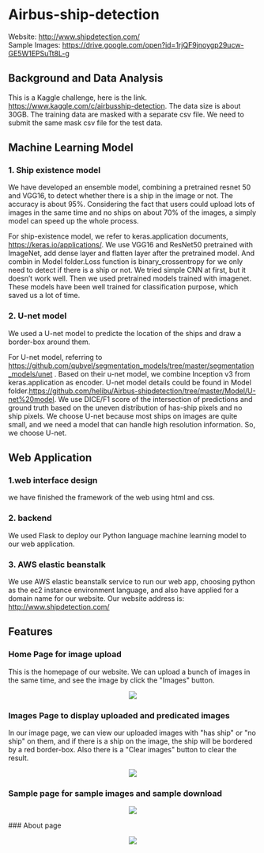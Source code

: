 # Airbus-ship-detection
Website: http://www.shipdetection.com/</br>
Sample Images: https://drive.google.com/open?id=1rjQF9jnoygp29ucw-GE5W1EPSuTt8L-g

## Background and Data Analysis
This is a Kaggle challenge, here is the link. https://www.kaggle.com/c/airbusship-detection. The data size is about 30GB. The training data are masked
with a separate csv file. We need to submit the same mask csv file for the test
data. 

## Machine Learning Model
### 1. Ship existence model
We have developed an ensemble model, combining a pretrained resnet 50 and VGG16, to detect whether there is a ship in the image or not. The accuracy is about 95%. Considering the fact that users could upload lots of images in the same time and no ships on about 70% of the images, a simply model can speed up the whole process.

For ship-existence model, we refer to keras.application documents,
https://keras.io/applications/. We use VGG16 and ResNet50 pretrained with
ImageNet, add dense layer and flatten layer after the pretrained model. And
combin in Model folder.Loss function is
binary_crossentropy for we only need to detect if there is a ship or not. We
tried simple CNN at first, but it doesn’t work well. Then we used pretrained
models trained with imagenet. These models have been well trained for
classification purpose, which saved us a lot of time.

### 2. U-net model
We used a U-net model to predicte the location of the ships and draw a border-box around them.

For U-net model, referring to
https://github.com/qubvel/segmentation_models/tree/master/segmentation_models/unet . Based on their u-net model, we combine Inception v3 from
keras.application as encoder. U-net model
details could be found in Model folder.https://github.com/helibu/Airbus-shipdetection/tree/master/Model/U-net%20model. We use DICE/F1 score of the
intersection of predictions and ground truth based on the uneven distribution
of has-ship pixels and no ship pixels.
We choose U-net because most ships on images are quite small, and we need
a model that can handle high resolution information. So, we choose U-net.


## Web Application
### 1.web interface design
we have finished the framework of the web using html and css. 
### 2. backend
We used Flask to deploy our Python language machine learning model to our web application.
### 3. AWS elastic beanstalk
We use AWS elastic beanstalk service to run our web app, choosing python as the ec2 instance environment language, and also have applied for a domain name for our website. Our website address is: http://www.shipdetection.com/

## Features
### Home Page for image upload
This is the homepage of our website. We can upload a bunch of images in the same time, and see the image by click the "Images" button.
<p align="center"><img src="https://github.com/helibu/Airbus-ship-detection-web/blob/master/images/upload.gif"></p>

### Images Page to display uploaded and predicated images
In our image page, we can view our uploaded images with "has ship" or "no ship" on them, and if there is a ship on the image, the ship will be bordered by a red border-box. Also there is a "Clear images" button to clear the result.
<p align="center"><img src="https://github.com/helibu/Airbus-ship-detection-web/blob/master/images/gallery.gif"></p>

### Sample page for sample images and sample download
<p align="center"><img src="https://github.com/helibu/Airbus-ship-detection-web/blob/master/images/sample.gif"></p>
### About page
<p align="center"><img src="https://github.com/helibu/Airbus-ship-detection-web/blob/master/images/about.gif"></p>
